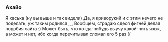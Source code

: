### Ахайо
Я хаська (ну вы выше и так видели)
Да, я криворукий и с этим нечего не поделать, уж таким родился ,_, 
Вообщем, страдаю сдеся фигнёй делая подобия сайта :) 
Может быть, что когда-нибудь выучу какой-нить язык,
а может и нет, ибо когда перечитывал сломал его 5 раз ((

